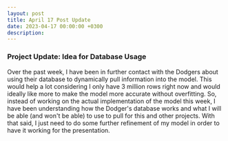```yaml
---
layout: post
title: April 17 Post Update
date: 2023-04-17 00:00:00 +0300
description: 
---
```


### Project Update: Idea for Database Usage

Over the past week, I have been in further contact with the Dodgers about using their database to dynamically pull information into the model. This would help a lot considering I only have 3 million rows right now and would ideally like more to make the model more accurate without overfitting. So, instead of working on the actual implementation of the model this week, I have been understanding how the Dodger's database works and what I will be able (and won't be able) to use to pull for this and other projects. With that said, I just need to do some further refinement of my model in order to have it working for the presentation. 
